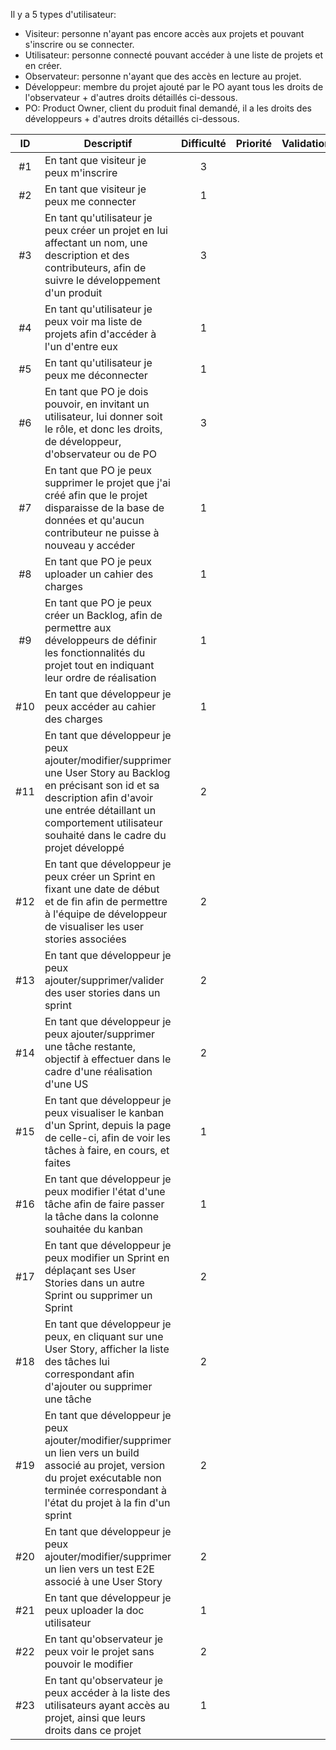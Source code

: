 Il y a 5 types d'utilisateur:
* Visiteur: personne n'ayant pas encore accès aux projets et pouvant s'inscrire ou se connecter.
* Utilisateur: personne connecté pouvant accéder à une liste de projets et en créer.
* Observateur: personne n'ayant que des accès en lecture au projet.
* Développeur: membre du projet ajouté par le PO ayant tous les droits de l'observateur + d'autres droits détaillés ci-dessous.
* PO: Product Owner, client du produit final demandé, il a les droits des développeurs + d'autres droits détaillés ci-dessous.


| ID |Descriptif    | Difficulté    | Priorité      | Validation        |
| :--:|------------ | :-------------: | :-------------: | :-------------: |
| #1 | En tant que visiteur je peux m'inscrire  | 3 |  | |
| #2 | En tant que visiteur je peux me connecter | 1 |  | |
| #3 | En tant qu'utilisateur je peux créer un projet en lui affectant un nom, une description et des contributeurs, afin de suivre le développement d'un produit | 3 |  | |
| #4 | En tant qu'utilisateur je peux voir ma liste de projets afin d'accéder à l'un d'entre eux | 1 |  | |
| #5 | En tant qu'utilisateur je peux me déconnecter | 1 |  | |
| #6 | En tant que PO je dois pouvoir, en invitant un utilisateur, lui donner soit le rôle, et donc les droits, de développeur, d'observateur ou de PO | 3 |  |  | 
| #7 | En tant que PO je peux supprimer le projet que j'ai créé afin que le projet disparaisse de la base de données et qu'aucun contributeur ne puisse à nouveau y accéder | 1 |  | |
| #8 | En tant que PO je peux uploader un cahier des charges | 1 |  | |
| #9 | En tant que PO je peux créer un Backlog, afin de permettre aux développeurs de définir les fonctionnalités du projet tout en indiquant leur ordre de réalisation | 1 |  | |
| #10 | En tant que développeur je peux accéder au cahier des charges | 1 |  | |
| #11 | En tant que développeur je peux ajouter/modifier/supprimer une User Story au Backlog en précisant son id et sa description afin d'avoir une entrée détaillant un comportement utilisateur souhaité dans le cadre du projet développé| 2 |  | |
| #12 | En tant que développeur je peux créer un Sprint en fixant une date de début et de fin afin de permettre à l'équipe de développeur de visualiser les user stories associées | 2 | | |
| #13 | En tant que développeur je peux ajouter/supprimer/valider des user stories dans un sprint | 2 | | | 
| #14 | En tant que développeur je peux ajouter/supprimer une tâche restante, objectif à effectuer dans le cadre d'une réalisation d'une US | 2 | |
| #15 | En tant que développeur je peux visualiser le kanban d'un Sprint, depuis la page de celle-ci, afin de voir les tâches à faire, en cours, et faites | 1 |  | |
| #16 | En tant que développeur je peux modifier l'état d'une tâche afin de faire passer la tâche dans la colonne souhaitée du kanban | 1 |  | |
| #17| En tant que développeur je peux  modifier un Sprint en déplaçant ses User Stories dans un autre Sprint ou supprimer un Sprint | 2 |  | |
| #18 | En tant que développeur je peux, en cliquant sur une User Story, afficher la liste des tâches lui correspondant afin d'ajouter ou supprimer une tâche | 2  | |
| #19 | En tant que développeur je peux ajouter/modifier/supprimer un lien vers un build associé au projet, version du projet exécutable non terminée correspondant à l'état du projet à la fin d'un sprint   | 2 |  | |
| #20 | En tant que développeur je peux ajouter/modifier/supprimer un lien vers un test E2E associé à une User Story | 2 |  | |
| #21 | En tant que développeur je peux uploader la doc utilisateur | 1 |  | |
| #22 | En tant qu'observateur je peux voir le projet sans pouvoir le modifier | 2 |  | |
| #23 | En tant qu'observateur je peux accéder à la liste des utilisateurs ayant accès au projet, ainsi que leurs droits dans ce projet | 1 |  | |
